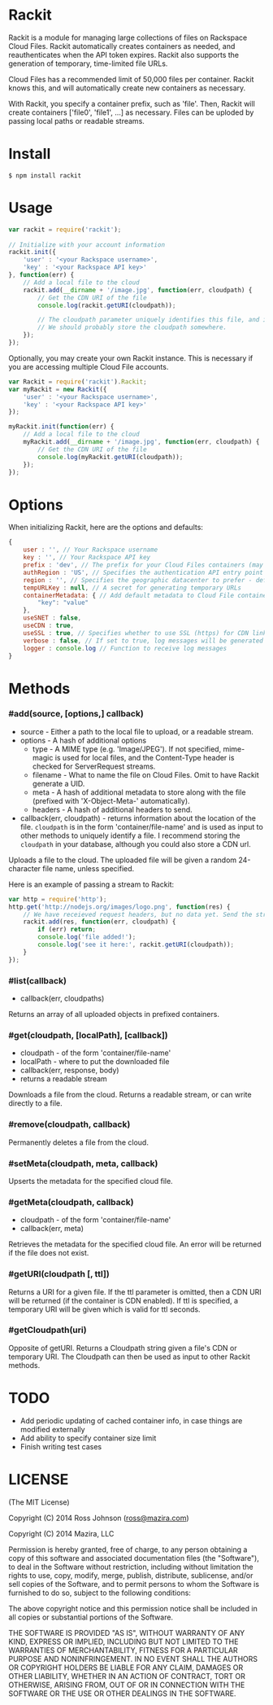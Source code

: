 # Rackit

Rackit is a module for managing large collections of files on Rackspace Cloud Files. Rackit automatically creates containers as needed, and reauthenticates when the API token expires. Rackit also supports the generation of temporary, time-limited file URLs.

Cloud Files has a recommended limit of 50,000 files per container. Rackit knows this, and will automatically create new containers as necessary.

With Rackit, you specify a container prefix, such as 'file'. Then, Rackit will create containers ['file0', 'file1', ...] as necessary. Files can be uploded by passing local paths or readable streams.

# Install

    $ npm install rackit

# Usage
`````javascript
var rackit = require('rackit');
    
// Initialize with your account information
rackit.init({
	'user' : '<your Rackspace username>',
	'key' : '<your Rackspace API key>'
}, function(err) {
	// Add a local file to the cloud
	rackit.add(__dirname + '/image.jpg', function(err, cloudpath) {
		// Get the CDN URI of the file
		console.log(rackit.getURI(cloudpath));

		// The cloudpath parameter uniquely identifies this file, and is used by other Rackit methods to manipulate it.
		// We should probably store the cloudpath somewhere.
	});
});
`````

Optionally, you may create your own Rackit instance. This is necessary if you are accessing multiple Cloud File accounts.
`````javascript
var Rackit = require('rackit').Rackit;
var myRackit = new Rackit({
	'user' : '<your Rackspace username>',
	'key' : '<your Rackspace API key>'
});

myRackit.init(function(err) {
	// Add a local file to the cloud
	myRackit.add(__dirname + '/image.jpg', function(err, cloudpath) {
		// Get the CDN URI of the file
		console.log(myRackit.getURI(cloudpath));
	});
});
`````

# Options

When initializing Rackit, here are the options and defaults:
`````javascript
{
	user : '', // Your Rackspace username
	key : '', // Your Rackspace API key
	prefix : 'dev', // The prefix for your Cloud Files containers (may contain forward slash)
	authRegion : 'US', // Specifies the authentication API entry point - other option of 'UK'
	region : '', // Specifies the geographic datacenter to prefer - defaults to the user's default region. Explicit options of 'ORD', 'DFW', 'HKG', 'LON', 'IAD', 'SYD' are accepted.
	tempURLKey : null, // A secret for generating temporary URLs
	containerMetadata: { // Add default metadata to Cloud File containers (optional)
		"key": "value"
	},
	useSNET : false,
	useCDN : true,
	useSSL : true, // Specifies whether to use SSL (https) for CDN links
	verbose : false, // If set to true, log messages will be generated
	logger : console.log // Function to receive log messages
}
`````
        
# Methods
### #add(source, [options,] callback)
- source - Either a path to the local file to upload, or a readable stream.
- options - A hash of additional options
  - type - A MIME type (e.g. 'Image/JPEG'). If not specified, mime-magic is used for local files, and the Content-Type header is checked for ServerRequest streams.
  - filename - What to name the file on Cloud Files. Omit to have Rackit generate a UID.
  - meta - A hash of additional metadata to store along with the file (prefixed with 'X-Object-Meta-' automatically).
  - headers - A hash of additional headers to send.
- callback(err, cloudpath) - returns information about the location of the file. `cloudpath` is in the form 'container/file-name' and is used as input to other methods to uniquely identify a file. I recommend storing the `cloudpath` in your database, although you could also store a CDN url.

Uploads a file to the cloud. The uploaded file will be given a random 24-character file name, unless specified.

Here is an example of passing a stream to Rackit:
`````javascript
var http = require('http');
http.get('http://nodejs.org/images/logo.png', function(res) {
	// We have receieved request headers, but no data yet. Send the stream to Rackit!
	rackit.add(res, function(err, cloudpath) {
		if (err) return;
		console.log('file added!');
		console.log('see it here:', rackit.getURI(cloudpath));
	}
});
`````

### #list(callback)
- callback(err, cloudpaths)

Returns an array of all uploaded objects in prefixed containers.

### #get(cloudpath, [localPath], [callback])
- cloudpath - of the form 'container/file-name'
- localPath - where to put the downloaded file
- callback(err, response, body)
- returns a readable stream

Downloads a file from the cloud. Returns a readable stream, or can write directly to a file.

### #remove(cloudpath, callback)

Permanently deletes a file from the cloud.

### #setMeta(cloudpath, meta, callback)

Upserts the metadata for the specified cloud file.

### #getMeta(cloudpath, callback)
- cloudpath - of the form 'container/file-name'
- callback(err, meta)

Retrieves the metadata for the specified cloud file. An error will be returned if the file does not exist.

### #getURI(cloudpath [, ttl])

Returns a URI for a given file. If the ttl parameter is omitted, then a CDN URI will be returned (if the container is CDN enabled). If ttl is specified, a temporary URI will be given which is valid for ttl seconds.

### #getCloudpath(uri)

Opposite of getURI. Returns a Cloudpath string given a file's CDN or temporary URI. The Cloudpath can then be used as input to other Rackit methods.

# TODO

* Add periodic updating of cached container info, in case things are modified externally
* Add ability to specify container size limit
* Finish writing test cases

# LICENSE
(The MIT License)

Copyright (C) 2014 Ross Johnson (ross@mazira.com)

Copyright (C) 2014 Mazira, LLC

Permission is hereby granted, free of charge, to any person obtaining a copy of this software and associated documentation files (the "Software"), to deal in the Software without restriction, including without limitation the rights to use, copy, modify, merge, publish, distribute, sublicense, and/or sell copies of the Software, and to permit persons to whom the Software is furnished to do so, subject to the following conditions:

The above copyright notice and this permission notice shall be included in all copies or substantial portions of the Software.

THE SOFTWARE IS PROVIDED "AS IS", WITHOUT WARRANTY OF ANY KIND, EXPRESS OR IMPLIED, INCLUDING BUT NOT LIMITED TO THE WARRANTIES OF MERCHANTABILITY, FITNESS FOR A PARTICULAR PURPOSE AND NONINFRINGEMENT. IN NO EVENT SHALL THE AUTHORS OR COPYRIGHT HOLDERS BE LIABLE FOR ANY CLAIM, DAMAGES OR OTHER LIABILITY, WHETHER IN AN ACTION OF CONTRACT, TORT OR OTHERWISE, ARISING FROM, OUT OF OR IN CONNECTION WITH THE SOFTWARE OR THE USE OR OTHER DEALINGS IN THE SOFTWARE.